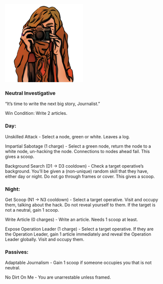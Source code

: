 ![journalist.png](Images/journalist.png)

### **Neutral Investigative**

“It’s time to write the next big story, Journalist.”

Win Condition: Write 2 articles.

### **Day:**

Unskilled Attack - Select a node, green or white. Leaves a log.

Impartial Sabotage (1 charge) - Select a green node, return the node to a white node, un-hacking the node. Connections to nodes ahead fail. This gives a scoop.

Background Search (D1 -> D3 cooldown) - Check a target operative’s background. You’ll be given a (non-unique) random skill that they have, either day or night. Do not go through frames or cover. This gives a scoop.

### **Night:**

Get Scoop (N1 -> N3 cooldown) - Select a target operative. Visit and occupy them, talking about the hack. Do not reveal yourself to them. If the target is not a neutral, gain 1 scoop.

Write Article (0 charges) - Write an article. Needs 1 scoop at least.

Expose Operation Leader (1 charge) - Select a target operative. If they are the Operation Leader, gain 1 article immediately and reveal the Operation Leader globally. Visit and occupy them.

### **Passives:**

Adaptable Journalism - Gain 1 scoop if someone occupies you that is not neutral.

No Dirt On Me - You are unarrestable unless framed.